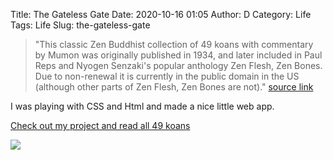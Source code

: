 Title: The Gateless Gate
Date: 2020-10-16 01:05
Author: D
Category: Life
Tags: Life
Slug: the-gateless-gate



> "This classic Zen Buddhist collection of 49 koans with commentary by Mumon was originally published in 1934, and later included in Paul Reps and Nyogen Senzaki's popular anthology Zen Flesh, Zen Bones. Due to non-renewal it is currently in the public domain in the US (although other parts of Zen Flesh, Zen Bones are not)." [source link](https://www.sacred-texts.com/bud/glg/index.htm)

I was playing with CSS and Html and made a nice little web app.

[Check out my project and read all 49 koans](https://dev.64zbit.com/gate/index.html)


![](https://ghost.64zbit.com/content/images/2020/10/image-5.png)